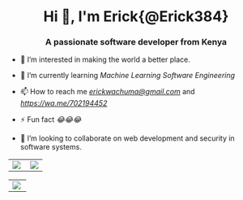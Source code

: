 <!---
Erick384/Erick384 is a ✨ special ✨ repository because its `README.md` (this file) appears on your GitHub profile.
You can click the Preview link to take a look at your changes.
--->
<h1 align="center">Hi 👋, I'm Erick{@Erick384} </h1>
<h3 align="center">A passionate software developer from Kenya</h3>

- 👀 I’m interested in making the world a better place.

- 🌱 I’m currently learning *Machine Learning* *Software Engineering*

- 📫 How to reach me *erickwachuma@gmail.com* and *https://wa.me/702194452*

- ⚡ Fun fact *😂😂😂*

- 💞️ I’m looking to collaborate on web development and security in software systems.

<p align="left">

<!---
<a href="https://wa.me/702194452" target="blank"><img align="center" src="https://raw.githubusercontent.com/rahuldkjain/github-profile-readme-generator/master/src/images/icons/Social/facebook.svg" alt="" height="30" width="40" /></a>
--->
<!---
<h3 align="left">Languages and Tools:</h3>
<p align="left"> <a href="https://www.w3schools.com/css/" target="_blank" rel="noreferrer"> <img src="https://raw.githubusercontent.com/devicons/devicon/master/icons/css3/css3-original-wordmark.svg" alt="css3" width="40" height="40"/> </a> <a href="https://www.w3.org/html/" target="_blank" rel="noreferrer"> <img src="https://raw.githubusercontent.com/devicons/devicon/master/icons/html5/html5-original-wordmark.svg" alt="html5" width="40" height="40"/> </a> <a href="https://www.java.com" target="_blank" rel="noreferrer"> <img src="https://raw.githubusercontent.com/devicons/devicon/master/icons/java/java-original.svg" alt="java" width="40" height="40"/> </a> <a href="https://developer.mozilla.org/en-US/docs/Web/JavaScript" target="_blank" rel="noreferrer"> <img src="https://raw.githubusercontent.com/devicons/devicon/master/icons/javascript/javascript-original.svg" alt="javascript" width="40" height="40"/> </a> <a href="https://www.microsoft.com/en-us/sql-server" target="_blank" rel="noreferrer"> <img src="https://www.svgrepo.com/show/303229/microsoft-sql-server-logo.svg" alt="mssql" width="40" height="40"/> </a> <a href="https://www.mysql.com/" target="_blank" rel="noreferrer"> <img src="https://raw.githubusercontent.com/devicons/devicon/master/icons/mysql/mysql-original-wordmark.svg" alt="mysql" width="40" height="40"/> </a> <a href="https://nodejs.org" target="_blank" rel="noreferrer"> <img src="https://raw.githubusercontent.com/devicons/devicon/master/icons/nodejs/nodejs-original-wordmark.svg" alt="nodejs" width="40" height="40"/> </a> <a href="https://www.php.net" target="_blank" rel="noreferrer"> <img src="https://raw.githubusercontent.com/devicons/devicon/master/icons/php/php-original.svg" alt="php" width="40" height="40"/> </a> <a href="https://www.python.org" target="_blank" rel="noreferrer"> <img src="https://raw.githubusercontent.com/devicons/devicon/master/icons/python/python-original.svg" alt="python" width="40" height="40"/> </a> </p>

--->

<center>
  <table>
  <tr>
      <td><img  align="left" src="https://github-readme-stats.vercel.app/api?username=Erick384&count_private=true&show_icons=true&theme=dark&layout=compact" /></td>
      <td><img  src="https://github-readme-streak-stats.herokuapp.com/?user=Erick384&theme=dark" /></td>    
     

     
  </tr>   
  </table>
</center>
  
  <center>
    <table>
      <tr>
         <td><img align="left" src="https://github-readme-stats.vercel.app/api/top-langs?username=Erick384&show_icons=true&locale=en&layout=compact&theme=dark" /></td>
      </tr>
    </table>
  </center>
